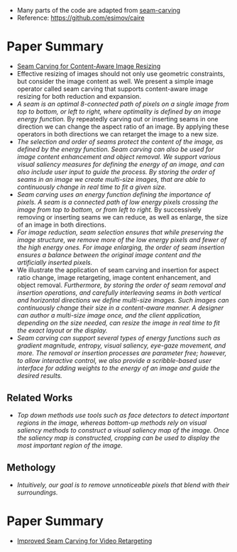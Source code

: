 - Many parts of the code are adapted from [seam-carving](https://github.com/andrewdcampbell/seam-carving)
- Reference: https://github.com/esimov/caire

# Paper Summary
- [Seam Carving for Content-Aware Image Resizing](https://perso.crans.org/frenoy/matlab2012/seamcarving.pdf)
- Effective resizing of images should not only use geometric constraints, but consider the image content as well. We present a simple image operator called seam carving that supports content-aware image resizing for both reduction and expansion.
- *A seam is an optimal 8-connected path of pixels on a single image from top to bottom, or left to right, where optimality is defined by an image energy function.* By repeatedly carving out or inserting seams in one direction we can change the aspect ratio of an image. By applying these operators in both directions we can retarget the image to a new size.
- *The selection and order of seams protect the content of the image, as defined by the energy function. Seam carving can also be used for image content enhancement and object removal. We support various visual saliency measures for defining the energy of an image, and can also include user input to guide the process. By storing the order of seams in an image we create multi-size images, that are able to continuously change in real time to fit a given size.*
- *Seam carving uses an energy function defining the importance of pixels. A seam is a connected path of low energy pixels crossing the image from top to bottom, or from left to right.* By successively removing or inserting seams we can reduce, as well as enlarge, the size of an image in both directions.
- *For image reduction, seam selection ensures that while preserving the image structure, we remove more of the low energy pixels and fewer of the high energy ones. For image enlarging, the order of seam insertion ensures a balance between the original image content and the artificially inserted pixels.*
- We illustrate the application of seam carving and insertion for aspect ratio change, image retargeting, image content enhancement, and object removal. *Furthermore, by storing the order of seam removal and insertion operations, and carefully interleaving seams in both vertical and horizontal directions we define multi-size images. Such images can continuously change their size in a content-aware manner. A designer can author a multi-size image once, and the client application, depending on the size needed, can resize the image in real time to fit the exact layout or the display.*
- *Seam carving can support several types of energy functions such as gradient magnitude, entropy, visual saliency, eye-gaze movement, and more. The removal or insertion processes are parameter free; however, to allow interactive control, we also provide a scribble-based user interface for adding weights to the energy of an image and guide the desired results.*
## Related Works
- *Top down methods use tools such as face detectors to detect important regions in the image, whereas bottom-up methods rely on visual saliency methods to construct a visual saliency map of the image. Once the saliency map is constructed, cropping can be used to display the most important region of the image.*
## Methology
- *Intuitively, our goal is to remove unnoticeable pixels that blend with their surroundings.*

# Paper Summary
- [Improved Seam Carving for Video Retargeting](http://www.eng.tau.ac.il/~avidan/papers/vidret.pdf)